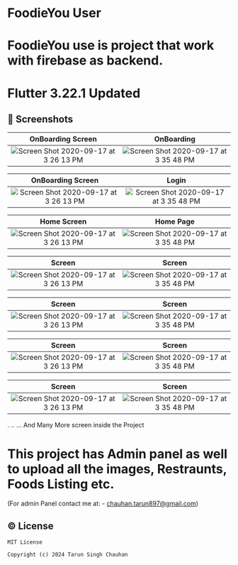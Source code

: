 # FoodieYou User


# FoodieYou use is project that work with firebase as backend.


# Flutter 3.22.1 Updated
 

## 📱 Screenshots

|  OnBoarding Screen                                              |                                                   OnBoarding                                    |
|:----------------------------------------------------------------------------------------------------------------------:|:--------------------------------------------------------------------------------------------------------------:|
| <img width alt="Screen Shot 2020-09-17 at 3 26 13 PM" src="https://github.com/tarunchauhan97/foodieyou-user-open/assets/30916033/2bf8e455-b325-46a1-9ccd-db08f36df39a">|<img alt="Screen Shot 2020-09-17 at 3 35 48 PM" src="https://github.com/tarunchauhan97/foodieyou-user-open/assets/30916033/0abd0adb-a984-4ba4-ab36-10e16fa5cd27">|

 


| OnBoarding Screen                                              |                                                   Login                                      |
|:----------------------------------------------------------------------------------------------------------------------:|:--------------------------------------------------------------------------------------------------------------:|
| <img width alt="Screen Shot 2020-09-17 at 3 26 13 PM" src="https://github.com/tarunchauhan97/foodieyou-user-open/assets/30916033/95e80580-a14b-49fe-b7b1-3ea2f905ece5">|<img alt="Screen Shot 2020-09-17 at 3 35 48 PM" src="https://github.com/tarunchauhan97/foodieyou-user-open/assets/30916033/c18e7696-d279-4a9f-8458-647ce9ab3f19">|

 




|  Home Screen                                        |                                                 Home Page                                 |
|:----------------------------------------------------------------------------------------------------------------------:|:--------------------------------------------------------------------------------------------------------------:|
| <img width alt="Screen Shot 2020-09-17 at 3 26 13 PM" src="https://github.com/tarunchauhan97/foodieyou-user-open/assets/30916033/5e957028-f7ff-4fb8-89bf-1b993f6814c1">|<img alt="Screen Shot 2020-09-17 at 3 35 48 PM" src="https://github.com/tarunchauhan97/foodieyou-user-open/assets/30916033/1a3d78be-3371-44b5-b620-d8a5342b8784">|

 
 

|  Screen                                         |                                                   Screen                                  |
|:----------------------------------------------------------------------------------------------------------------------:|:--------------------------------------------------------------------------------------------------------------:|
| <img width alt="Screen Shot 2020-09-17 at 3 26 13 PM" src="https://github.com/tarunchauhan97/foodieyou-user-open/assets/30916033/75f726b5-abe5-426b-a49e-59a1f1a0fe58">|<img alt="Screen Shot 2020-09-17 at 3 35 48 PM" src="https://github.com/tarunchauhan97/foodieyou-user-open/assets/30916033/916309a5-a9c6-4a51-9763-737278736fcb">|




|   Screen                                            |                                                  Screen                          |
|:----------------------------------------------------------------------------------------------------------------------:|:--------------------------------------------------------------------------------------------------------------:|
| <img width alt="Screen Shot 2020-09-17 at 3 26 13 PM" src="https://github.com/tarunchauhan97/foodieyou-user-open/assets/30916033/3cf407c9-4b20-4580-9d9e-7bb01e3e2525">|<img alt="Screen Shot 2020-09-17 at 3 35 48 PM" src="https://github.com/tarunchauhan97/foodieyou-user-open/assets/30916033/9dbabaf2-d0b5-449c-9407-2ef8582746b1">|




|  Screen                                         |                                                   Screen                                      |
|:----------------------------------------------------------------------------------------------------------------------:|:--------------------------------------------------------------------------------------------------------------:|
| <img width alt="Screen Shot 2020-09-17 at 3 26 13 PM" src="https://github.com/tarunchauhan97/foodieyou-user-open/assets/30916033/240164ef-5e84-4421-a84c-ce0c78453b93">|<img alt="Screen Shot 2020-09-17 at 3 35 48 PM" src="https://github.com/tarunchauhan97/foodieyou-user-open/assets/30916033/83dc13e5-fbf9-4499-8dbb-08a3e575dc59">|





|  Screen                                         |                                                   Screen                                      |
|:----------------------------------------------------------------------------------------------------------------------:|:--------------------------------------------------------------------------------------------------------------:|
| <img width alt="Screen Shot 2020-09-17 at 3 26 13 PM" src="https://github.com/tarunchauhan97/foodieyou-user-open/assets/30916033/5eebdc00-d71a-46ba-9aae-49b78bdc2e10">|<img alt="Screen Shot 2020-09-17 at 3 35 48 PM" src="https://github.com/tarunchauhan97/foodieyou-user-open/assets/30916033/968fe275-59d6-425b-b127-a1c5497938d2">|

.
..
...
And Many More screen inside the Project


 
# This project has Admin panel as well to upload all the images, Restraunts, Foods Listing etc.
(For admin Panel contact me at: - chauhan.tarun897@gmail.com)

## © License 

```
MIT License

Copyright (c) 2024 Tarun Singh Chauhan
